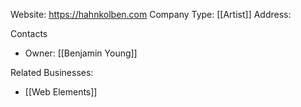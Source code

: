 Website: https://hahnkolben.com
Company Type: [[Artist]]
Address: 

Contacts
* Owner: [[Benjamin Young]]


Related Businesses:
* [[Web Elements]]